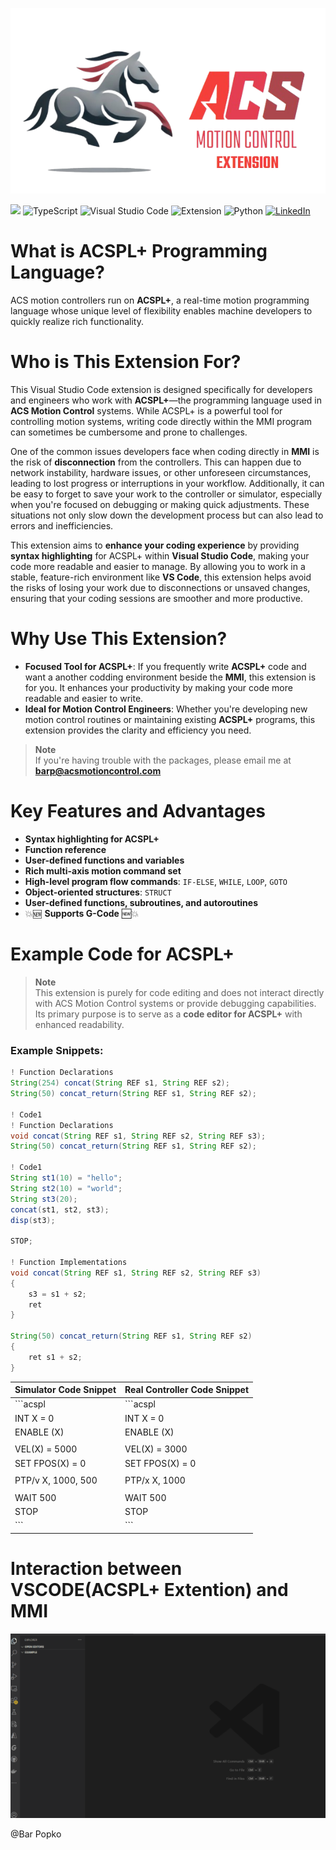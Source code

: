 ![LOGO](images/EXTLOGO.png)

![](https://img.shields.io/visual-studio-marketplace/v/ACSPL.acsplext?color=FF3333&label=Version&logo=ver&logoColor=%23FF3333 "")
![TypeScript](https://img.shields.io/badge/code-TypeScript-3178C6.svg?logo=typescript&style=flat)
![Visual Studio Code](https://img.shields.io/badge/editor-VSCode-007ACC.svg?logo=visual-studio-code)
![Extension](https://img.shields.io/badge/extension-VSCode-007ACC.svg?logo=visual-studio-code)
![Python](https://img.shields.io/badge/code-Python-3776AB.svg?logo=python&style=flat)
[![LinkedIn](https://img.shields.io/badge/LinkedIn-Bar%20Popko-0A66C2?logo=linkedin)](https://www.linkedin.com/in/barpupko/)

# What is ACSPL+ Programming Language?
ACS motion controllers run on **ACSPL+**, a real-time motion programming language whose unique level of flexibility enables machine developers to quickly realize rich functionality.

# Who is This Extension For?
This Visual Studio Code extension is designed specifically for developers and engineers who work with **ACSPL+**—the programming language used in **ACS Motion Control** systems. While ACSPL+ is a powerful tool for controlling motion systems, writing code directly within the MMI program can sometimes be cumbersome and prone to challenges.

One of the common issues developers face when coding directly in **MMI** is the risk of **disconnection** from the controllers. This can happen due to network instability, hardware issues, or other unforeseen circumstances, leading to lost progress or interruptions in your workflow. Additionally, it can be easy to forget to save your work to the controller or simulator, especially when you're focused on debugging or making quick adjustments. These situations not only slow down the development process but can also lead to errors and inefficiencies.

This extension aims to **enhance your coding experience** by providing **syntax highlighting** for ACSPL+ within **Visual Studio Code**, making your code more readable and easier to manage. By allowing you to work in a stable, feature-rich environment like **VS Code**, this extension helps avoid the risks of losing your work due to disconnections or unsaved changes, ensuring that your coding sessions are smoother and more productive.

# Why Use This Extension?
- **Focused Tool for ACSPL+**: If you frequently write **ACSPL+** code and want a another codding environment beside the **MMI**, this extension is for you. It enhances your productivity by making your code more readable and easier to write.
- **Ideal for Motion Control Engineers**: Whether you're developing new motion control routines or maintaining existing **ACSPL+** programs, this extension provides the clarity and efficiency you need.

> **Note**  
> If you're having trouble with the packages, please email me at **barp@acsmotioncontrol.com**

# Key Features and Advantages
- **Syntax highlighting for ACSPL+**
- **Function reference**
- **User-defined functions and variables**
- **Rich multi-axis motion command set**
- **High-level program flow commands**: `IF-ELSE`, `WHILE`, `LOOP`, `GOTO`
- **Object-oriented structures**: `STRUCT`
- **User-defined functions, subroutines, and autoroutines**
- 💥🆕 **Supports G-Code** 🆕💥

# Example Code for ACSPL+
> **Note**  
> This extension is purely for code editing and does not interact directly with ACS Motion Control systems or provide debugging capabilities. Its primary purpose is to serve as a **code editor for ACSPL+** with enhanced readability.

### Example Snippets:
```java
! Function Declarations
String(254) concat(String REF s1, String REF s2);
String(50) concat_return(String REF s1, String REF s2);

! Code1
! Function Declarations
void concat(String REF s1, String REF s2, String REF s3);
String(50) concat_return(String REF s1, String REF s2);
 
! Code1
String st1(10) = "hello";
String st2(10) = "world";
String st3(20);
concat(st1, st2, st3);
disp(st3);
 
STOP;
 
! Function Implementations
void concat(String REF s1, String REF s2, String REF s3)
{
	s3 = s1 + s2;
	ret
}
 
String(50) concat_return(String REF s1, String REF s2)
{
	ret s1 + s2;
}

```


| Simulator Code Snippet                       | Real Controller Code Snippet                    |
|-----------------------------------------------|--------------------------------------------------|
| ```acspl                                     | ```acspl                                         |
| INT X = 0                                    | INT X = 0                                        |
| ENABLE (X)                                   | ENABLE (X)                                       |
|                                              |                                                  |
| VEL(X) = 5000                                | VEL(X) = 3000                                    |
| SET FPOS(X) = 0                              | SET FPOS(X) = 0                                  |
|                                              |                                                  |
| PTP/v X, 1000, 500                           | PTP/x X, 1000                                    |
|                                              |                                                  |
| WAIT 500                                     | WAIT 500                                         |
| STOP                                         | STOP                                             |
| ```                                           | ```
# Interaction between VSCODE(ACSPL+ Extention) and MMI

![Example of code from vscode to MMI](/images/example.gif "ACSPL Highlighter")




@Bar Popko
